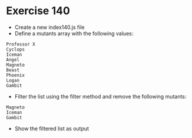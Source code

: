# Exercise 140

- Create a new index140.js file
- Define a mutants array with the following values:

```
Professor X
Cyclops
Iceman
Angel
Magneto
Beast
Phoenix
Logan
Gambit
```

- Filter the list using the filter method and remove the following mutants:

```
Magneto
Iceman
Gambit
```

- Show the filtered list as output
